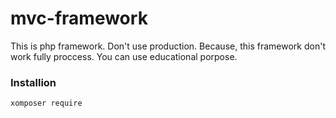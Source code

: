 # mvc-framework
This is php framework. Don't use production. Because, this framework don't work fully proccess. You can use educational porpose. 

### Installion

```
xomposer require 
```
